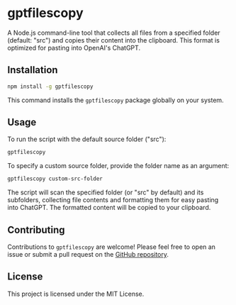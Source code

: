 # gptfilescopy

A Node.js command-line tool that collects all files from a specified folder (default: "src") and copies their content into the clipboard. This format is optimized for pasting into OpenAI's ChatGPT.

## Installation

```bash
npm install -g gptfilescopy
```

This command installs the `gptfilescopy` package globally on your system.

## Usage

To run the script with the default source folder ("src"):

```bash
gptfilescopy
```

To specify a custom source folder, provide the folder name as an argument:

```bash
gptfilescopy custom-src-folder
```

The script will scan the specified folder (or "src" by default) and its subfolders, collecting file contents and formatting them for easy pasting into ChatGPT. The formatted content will be copied to your clipboard.

## Contributing

Contributions to `gptfilescopy` are welcome! Please feel free to open an issue or submit a pull request on the [GitHub repository](https://github.com/kaiwerther/gptfilescopy).

## License

This project is licensed under the MIT License.
